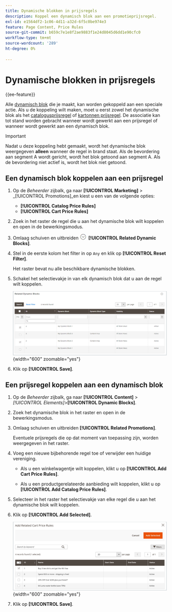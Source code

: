 ```yaml
---
title: Dynamische blokken in prijsregels
description: Koppel een dynamisch blok aan een promotieprijsregel.
exl-id: e1564df2-1c06-4d11-a32d-6f5c0be974e3
feature: Page Content, Price Rules
source-git-commit: b659c7e1e8f2ae9883f1e24d8045d6dd1e90cfc0
workflow-type: tm+mt
source-wordcount: '289'
ht-degree: 0%

---
```


# Dynamische blokken in prijsregels

{{ee-feature}}

Alle [dynamisch blok](dynamic-blocks.md) die je maakt, kan worden gekoppeld aan een speciale actie. Als u de koppeling wilt maken, moet u eerst zowel het dynamische blok als het [catalogusprijsregel](../merchandising-promotions/price-rules-catalog.md) of [kartonnen prijsregel](../merchandising-promotions/price-rules-cart.md). De associatie kan tot stand worden gebracht wanneer wordt gewerkt aan een prijsregel of wanneer wordt gewerkt aan een dynamisch blok.

>[!IMPORTANT]
>
>Nadat u deze koppeling hebt gemaakt, wordt het dynamische blok weergegeven **alleen** wanneer de regel in brand staat. Als de bevordering aan segment A wordt gericht, wordt het blok getoond aan segment A. Als de bevordering niet actief is, wordt het blok niet getoond.

## Een dynamisch blok koppelen aan een prijsregel

1. Op de _Beheerder_ zijbalk, ga naar **[!UICONTROL Marketing]** > _[!UICONTROL Promotions]_en kiest u een van de volgende opties:

   - **[!UICONTROL Catalog Price Rules]**
   - **[!UICONTROL Cart Price Rules]**

1. Zoek in het raster de regel die u aan het dynamische blok wilt koppelen en open in de bewerkingsmodus.

1. Omlaag schuiven en uitbreiden ![Expansiekiezer](../assets/icon-display-expand.png) **[!UICONTROL Related Dynamic Blocks]**.

1. Stel in de eerste kolom het filter in op `Any` en klik op **[!UICONTROL Reset Filter]**.

   Het raster bevat nu alle beschikbare dynamische blokken.

1. Schakel het selectievakje in van elk dynamisch blok dat u aan de regel wilt koppelen.

   ![Geselecteerde dynamische blokken toevoegen](./assets/price-rule-cart-related-dynamic-blocks-any.png){width="600" zoomable="yes"}

1. Klik op **[!UICONTROL Save]**.

## Een prijsregel koppelen aan een dynamisch blok

1. Op de _Beheerder_ zijbalk, ga naar **[!UICONTROL Content]** > _[!UICONTROL Elements]_>**[!UICONTROL Dynamic Blocks]**.

1. Zoek het dynamische blok in het raster en open in de bewerkingsmodus.

1. Omlaag schuiven en uitbreiden **[!UICONTROL Related Promotions]**.

   Eventuele prijsregels die op dat moment van toepassing zijn, worden weergegeven in het raster.

1. Voeg een nieuwe bijbehorende regel toe of verwijder een huidige vereniging.

   - Als u een winkelwagentje wilt koppelen, klikt u op **[!UICONTROL Add Cart Price Rules]**.

   - Als u een productgerelateerde aanbieding wilt koppelen, klikt u op **[!UICONTROL Add Catalog Price Rules]**.

1. Selecteer in het raster het selectievakje van elke regel die u aan het dynamische blok wilt koppelen.

1. Klik op **[!UICONTROL Add Selected]**.

   ![Geselecteerde prijsregels toevoegen aan een dynamisch blok](./assets/pb-dynamic-block-add-related-cart-price-rules.png){width="600" zoomable="yes"}

1. Klik op **[!UICONTROL Save]**.

